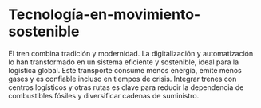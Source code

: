 # Tecnología-en-movimiento-sostenible
El tren combina tradición y modernidad. La digitalización y automatización lo han transformado en un sistema eficiente y sostenible, ideal para la logística global. Este transporte consume menos energía, emite menos gases y es confiable incluso en tiempos de crisis. Integrar trenes con centros logísticos y otras rutas es clave para reducir la dependencia de combustibles fósiles y diversificar cadenas de suministro.

